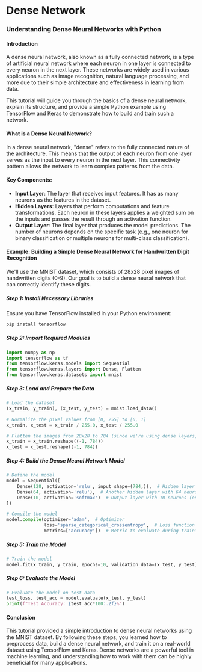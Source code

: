 # Dense Network 
### Understanding Dense Neural Networks with Python

#### Introduction
A dense neural network, also known as a fully connected network, is a type of artificial neural network where each neuron in one layer is connected to every neuron in the next layer. These networks are widely used in various applications such as image recognition, natural language processing, and more due to their simple architecture and effectiveness in learning from data.

This tutorial will guide you through the basics of a dense neural network, explain its structure, and provide a simple Python example using TensorFlow and Keras to demonstrate how to build and train such a network.

#### What is a Dense Neural Network?
In a dense neural network, "dense" refers to the fully connected nature of the architecture. This means that the output of each neuron from one layer serves as the input to every neuron in the next layer. This connectivity pattern allows the network to learn complex patterns from the data.

#### Key Components:
- **Input Layer**: The layer that receives input features. It has as many neurons as the features in the dataset.
- **Hidden Layers**: Layers that perform computations and feature transformations. Each neuron in these layers applies a weighted sum on the inputs and passes the result through an activation function.
- **Output Layer**: The final layer that produces the model predictions. The number of neurons depends on the specific task (e.g., one neuron for binary classification or multiple neurons for multi-class classification).

#### Example: Building a Simple Dense Neural Network for Handwritten Digit Recognition
We'll use the MNIST dataset, which consists of 28x28 pixel images of handwritten digits (0-9). Our goal is to build a dense neural network that can correctly identify these digits.

##### Step 1: Install Necessary Libraries
Ensure you have TensorFlow installed in your Python environment:
```bash
pip install tensorflow
```

##### Step 2: Import Required Modules
```python
import numpy as np
import tensorflow as tf
from tensorflow.keras.models import Sequential
from tensorflow.keras.layers import Dense, Flatten
from tensorflow.keras.datasets import mnist
```

##### Step 3: Load and Prepare the Data
```python
# Load the dataset
(x_train, y_train), (x_test, y_test) = mnist.load_data()

# Normalize the pixel values from [0, 255] to [0, 1]
x_train, x_test = x_train / 255.0, x_test / 255.0

# Flatten the images from 28x28 to 784 (since we're using dense layers, not convolutional layers)
x_train = x_train.reshape((-1, 784))
x_test = x_test.reshape((-1, 784))
```

##### Step 4: Build the Dense Neural Network Model
```python
# Define the model
model = Sequential([
    Dense(128, activation='relu', input_shape=(784,)),  # Hidden layer with 128 neurons and ReLU activation
    Dense(64, activation='relu'),  # Another hidden layer with 64 neurons
    Dense(10, activation='softmax')  # Output layer with 10 neurons (one for each digit) and softmax activation
])

# Compile the model
model.compile(optimizer='adam',  # Optimizer
              loss='sparse_categorical_crossentropy',  # Loss function
              metrics=['accuracy'])  # Metric to evaluate during training
```

##### Step 5: Train the Model
```python
# Train the model
model.fit(x_train, y_train, epochs=10, validation_data=(x_test, y_test))
```

##### Step 6: Evaluate the Model
```python
# Evaluate the model on test data
test_loss, test_acc = model.evaluate(x_test, y_test)
print(f"Test Accuracy: {test_acc*100:.2f}%")
```

#### Conclusion
This tutorial provided a simple introduction to dense neural networks using the MNIST dataset. By following these steps, you learned how to preprocess data, build a dense neural network, and train it on a real-world dataset using TensorFlow and Keras. Dense networks are a powerful tool in machine learning, and understanding how to work with them can be highly beneficial for many applications.
